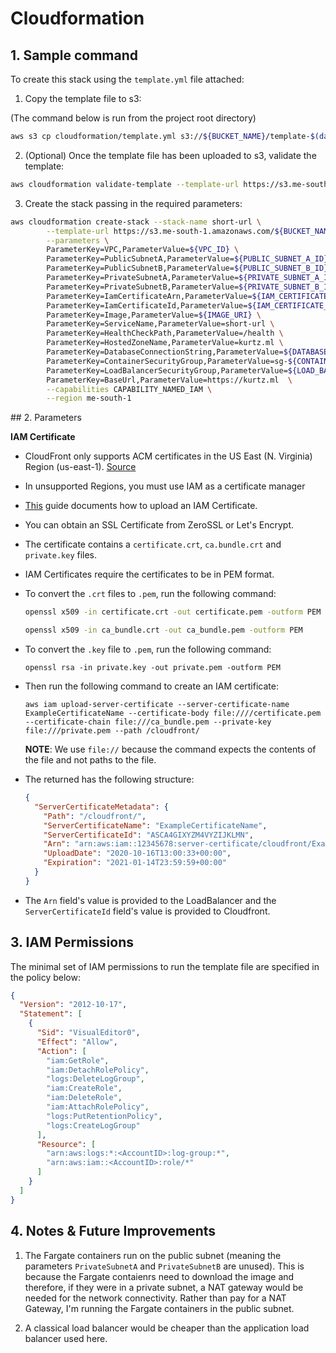 # Cloudformation

## 1. Sample command

To create this stack using the `template.yml` file attached:

1. Copy the template file to s3:

(The command below is run from the project root directory)

```sh
aws s3 cp cloudformation/template.yml s3://${BUCKET_NAME}/template-$(date +%F).yml
```

2. (Optional) Once the template file has been uploaded to s3, validate the template:

```sh
aws cloudformation validate-template --template-url https://s3.me-south-1.amazonaws.com/${BUCKET_NAME}/template-2020-10-18.yml
```

3. Create the stack passing in the required parameters:

```sh
aws cloudformation create-stack --stack-name short-url \
        --template-url https://s3.me-south-1.amazonaws.com/${BUCKET_NAME}/template-2020-10-18.yml \
        --parameters \
        ParameterKey=VPC,ParameterValue=${VPC_ID} \
        ParameterKey=PublicSubnetA,ParameterValue=${PUBLIC_SUBNET_A_ID} \
        ParameterKey=PublicSubnetB,ParameterValue=${PUBLIC_SUBNET_B_ID} \
        ParameterKey=PrivateSubnetA,ParameterValue=${PRIVATE_SUBNET_A_ID} \
        ParameterKey=PrivateSubnetB,ParameterValue=${PRIVATE_SUBNET_B_ID} \
        ParameterKey=IamCertificateArn,ParameterValue=${IAM_CERTIFICATE_ARN} \
        ParameterKey=IamCertificateId,ParameterValue=${IAM_CERTIFICATE_SERVER_CERTIFICATE_ID}  \
        ParameterKey=Image,ParameterValue=${IMAGE_URI} \
        ParameterKey=ServiceName,ParameterValue=short-url \
        ParameterKey=HealthCheckPath,ParameterValue=/health \
        ParameterKey=HostedZoneName,ParameterValue=kurtz.ml \
        ParameterKey=DatabaseConnectionString,ParameterValue=${DATABASE_CONNECTION_STRING} \
        ParameterKey=ContainerSecurityGroup,ParameterValue=sg-${CONTAINER_SECURITY_GROUP} \
        ParameterKey=LoadBalancerSecurityGroup,ParameterValue=${LOAD_BALANCER_SECURITY_GROUP} \
        ParameterKey=BaseUrl,ParameterValue=https://kurtz.ml  \
        --capabilities CAPABILITY_NAMED_IAM \
        --region me-south-1
```

## 2. Parameters

**IAM Certificate**

- CloudFront only supports ACM certificates in the US East (N. Virginia) Region (us-east-1). [Source](https://docs.aws.amazon.com/AWSCloudFormation/latest/UserGuide/aws-properties-cloudfront-distribution-viewercertificate.html#cfn-cloudfront-distribution-viewercertificate-acmcertificatearn)
- In unsupported Regions, you must use IAM as a certificate manager
- [This](https://docs.aws.amazon.com/IAM/latest/UserGuide/id_credentials_server-certs.html) guide documents how to upload an IAM Certificate.

- You can obtain an SSL Certificate from ZeroSSL or Let's Encrypt.
- The certificate contains a `certificate.crt`, `ca.bundle.crt` and `private.key` files.
- IAM Certificates require the certificates to be in PEM format.
- To convert the `.crt` files to `.pem`, run the following command:

  ```sh
  openssl x509 -in certificate.crt -out certificate.pem -outform PEM
  ```

  ```sh
  openssl x509 -in ca_bundle.crt -out ca_bundle.pem -outform PEM
  ```

- To convert the `.key` file to `.pem`, run the following command:

  ```
  openssl rsa -in private.key -out private.pem -outform PEM
  ```

- Then run the following command to create an IAM certificate:

  ```
  aws iam upload-server-certificate --server-certificate-name ExampleCertificateName --certificate-body file:////certificate.pem --certificate-chain file:///ca_bundle.pem --private-key file:///private.pem --path /cloudfront/
  ```

  **NOTE**: We use `file://` because the command expects the contents of the file and not paths to the file.

- The returned has the following structure:

  ```json
  {
    "ServerCertificateMetadata": {
      "Path": "/cloudfront/",
      "ServerCertificateName": "ExampleCertificateName",
      "ServerCertificateId": "ASCA4GIXYZM4VYZIJKLMN",
      "Arn": "arn:aws:iam::12345678:server-certificate/cloudfront/ExampleCertificateName",
      "UploadDate": "2020-10-16T13:00:33+00:00",
      "Expiration": "2021-01-14T23:59:59+00:00"
    }
  }
  ```

- The `Arn` field's value is provided to the LoadBalancer and the `ServerCertificateId` field's value is provided to Cloudfront.

## 3. IAM Permissions

The minimal set of IAM permissions to run the template file are specified in the policy below:

```json
{
  "Version": "2012-10-17",
  "Statement": [
    {
      "Sid": "VisualEditor0",
      "Effect": "Allow",
      "Action": [
        "iam:GetRole",
        "iam:DetachRolePolicy",
        "logs:DeleteLogGroup",
        "iam:CreateRole",
        "iam:DeleteRole",
        "iam:AttachRolePolicy",
        "logs:PutRetentionPolicy",
        "logs:CreateLogGroup"
      ],
      "Resource": [
        "arn:aws:logs:*:<AccountID>:log-group:*",
        "arn:aws:iam::<AccountID>:role/*"
      ]
    }
  ]
}
```

## 4. Notes & Future Improvements

1. The Fargate containers run on the public subnet (meaning the parameters `PrivateSubnetA` and `PrivateSubnetB` are unused). This is because the Fargate contaienrs need to download the image and therefore, if they were in a private subnet, a NAT gateway would be needed for the network connectivity. Rather than pay for a NAT Gateway, I'm running the Fargate containers in the public subnet.

2. A classical load balancer would be cheaper than the application load balancer used here.
